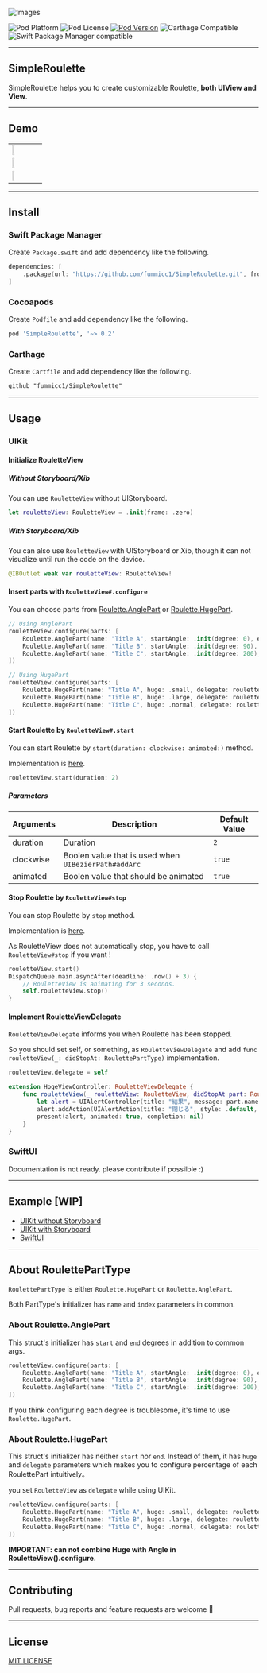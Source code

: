 ![Images](https://github.com/fummicc1/SimpleRoulette/blob/main/Assets/SimpleRoulette.png)

![Pod Platform](https://img.shields.io/cocoapods/p/SimpleRoulette.svg?style=flat)
![Pod License](https://img.shields.io/cocoapods/l/SimpleRoulette.svg?style=flat)
[![Pod Version](https://img.shields.io/cocoapods/v/SimpleRoulette.svg?style=flat)](http://cocoapods.org/pods/SimpleRoulette)
![Carthage Compatible](https://img.shields.io/badge/Carthage-compatible-4BC51D.svg?style=flat)
![Swift Package Manager compatible](https://img.shields.io/badge/Swift%20Package%20Manager-compatible-brightgreen.svg)

---

## SimpleRoulette

SimpleRoulette helps you to create customizable Roulette, **both UIView and View**.

---

## Demo

||||
|---|---|---|
|<img src="https://github.com/fummicc1/SimpleRoulette/blob/main/Assets/demo_0.0.2.gif" width=30%>
|<img src="https://github.com/fummicc1/SimpleRoulette/blob/main/Assets/demo_0.0.5.gif" width=30%>
|<img src="https://github.com/fummicc1/SimpleRoulette/blob/main/Assets/roulette_ver_swiftui.PNG" width=30%>|

---

## Install

### Swift Package Manager

Create `Package.swift` and add dependency like the following.

```swift
dependencies: [
    .package(url: "https://github.com/fummicc1/SimpleRoulette.git", from: "0.2.0")
]
```

### Cocoapods

Create `Podfile` and add dependency like the following.

```ruby
pod 'SimpleRoulette', '~> 0.2'
```

### Carthage

Create `Cartfile` and add dependency like the following.

```txt
github "fummicc1/SimpleRoulette"
```

---

## Usage

### UIKit

#### Initialize RouletteView

##### Without Storyboard/Xib

You can use `RouletteView` without UIStoryboard.

```swift
let rouletteView: RouletteView = .init(frame: .zero)
```

##### With Storyboard/Xib

You can also use `RouletteView` with UIStoryboard or Xib, though it can not visualize until run the code on the device.

```swift
@IBOutlet weak var rouletteView: RouletteView!
```

#### Insert parts with `RouletteView#.configure`

You can choose parts from [Roulette.AnglePart](https://github.com/fummicc1/SimpleRoulette/blob/2b0454ebb7d0f89b1a233f4e13ffa1cbe7f677a7/SimpleRoulette/Sources/Common/RoulettePart.swift#L54) or [Roulette.HugePart](https://github.com/fummicc1/SimpleRoulette/blob/2b0454ebb7d0f89b1a233f4e13ffa1cbe7f677a7/SimpleRoulette/Sources/Common/RoulettePart.swift#L26).

```swift
// Using AnglePart
rouletteView.configure(parts: [
    Roulette.AnglePart(name: "Title A", startAngle: .init(degree: 0), endAngle: .init(degree: 90), index: 0),
    Roulette.AnglePart(name: "Title B", startAngle: .init(degree: 90), endAngle: .init(degree: 200), index: 1),
    Roulette.AnglePart(name: "Title C", startAngle: .init(degree: 200), endAngle: .init(degree: 360), index: 2)
])

// Using HugePart
rouletteView.configure(parts: [
    Roulette.HugePart(name: "Title A", huge: .small, delegate: rouletteView, index: 0),
    Roulette.HugePart(name: "Title B", huge: .large, delegate: rouletteView, index: 1),
    Roulette.HugePart(name: "Title C", huge: .normal, delegate: rouletteView, index: 2),
])
```

#### Start Roulette by `RouletteView#.start`

You can start Roulette by `start(duration: clockwise: animated:)` method.

Implementation is [here](https://github.com/fummicc1/SimpleRoulette/blob/2b0454ebb7d0f89b1a233f4e13ffa1cbe7f677a7/SimpleRoulette/Sources/UIKit/RouletteView.swift#L113).

```swift
rouletteView.start(duration: 2)
```

##### Parameters

|Arguments|Description|Default Value|
|---|---|---|
|duration|Duration|`2`|
|clockwise|Boolen value that is used when `UIBezierPath#addArc`|`true`|
|animated|Boolen value that should be animated|`true`|

#### Stop Roulette by `RouletteView#stop`

You can stop Roulette by `stop` method.

Implementation is [here](https://github.com/fummicc1/SimpleRoulette/blob/2b0454ebb7d0f89b1a233f4e13ffa1cbe7f677a7/SimpleRoulette/Sources/UIKit/RouletteView.swift#L129).

As RouletteView does not automatically stop, you have to call `RouletteView#stop` if you want !

```swift
rouletteView.start()
DispatchQueue.main.asyncAfter(deadline: .now() + 3) {
    // RouletteView is animating for 3 seconds.
    self.rouletteView.stop()
}
```

#### Implement RouletteViewDelegate

`RouletteViewDelegate` informs you when Roulette has been stopped.

So you should set self, or something, as `RouletteViewDelegate` and add `func rouletteView(_: didStopAt: RoulettePartType)` implementation.

```swift
rouletteView.delegate = self

extension HogeViewController: RouletteViewDelegate {
    func rouletteView(_ rouletteView: RouletteView, didStopAt part: RoulettePartType) {
        let alert = UIAlertController(title: "結果", message: part.name, preferredStyle: .alert)
        alert.addAction(UIAlertAction(title: "閉じる", style: .default, handler: nil))
        present(alert, animated: true, completion: nil)
    }
}
```

### SwiftUI

Documentation is not ready. please contribute if possilble :)

---

## Example [WIP]

- [UIKit without Storyboard](https://github.com/fummicc1/SimpleRoulette/tree/v0.2.0/SimpleRouletteDemo)
- [UIKit with Storyboard](https://github.com/fummicc1/SimpleRoulette/tree/v0.2.0/SimpleRouletteDemoStoryboard)
- [SwiftUI](https://github.com/fummicc1/SimpleRoulette/tree/v0.2.0/SimpleRouletteDemoSwiftUI)

---

## About RoulettePartType

`RoulettePartType` is either `Roulette.HugePart` or `Roulette.AnglePart`.

Both PartType's initializer has `name` and `index` parameters in common.

### About Roulette.AnglePart

This struct's initializer has `start` and `end` degrees in addition to common args.

```swift
rouletteView.configure(parts: [
    Roulette.AnglePart(name: "Title A", startAngle: .init(degree: 0), endAngle: .init(degree: 90), index: 0),
    Roulette.AnglePart(name: "Title B", startAngle: .init(degree: 90), endAngle: .init(degree: 200), index: 1),
    Roulette.AnglePart(name: "Title C", startAngle: .init(degree: 200), endAngle: .init(degree: 360), index: 2)
])
```

If you think configuring each degree is troublesome, it's time to use `Roulette.HugePart`.

### About Roulette.HugePart

This struct's initializer has neither `start` nor `end`.
Instead of them, it has `huge` and `delegate` parameters which makes you to configure percentage of each RoulettePart intuitively。

you set `RouletteView` as `delegate` while using UIKit.

```swift
rouletteView.configure(parts: [
    Roulette.HugePart(name: "Title A", huge: .small, delegate: rouletteView, index: 0),
    Roulette.HugePart(name: "Title B", huge: .large, delegate: rouletteView, index: 1),
    Roulette.HugePart(name: "Title C", huge: .normal, delegate: rouletteView, index: 2),
])
```

**IMPORTANT: can not combine Huge with Angle in RouletteView().configure.**

---

## Contributing

Pull requests, bug reports and feature requests are welcome 🚀  

---

## License
[MIT LICENSE](https://github.com/fummicc1/SimpleRoulette/blob/main/LICENSE)

